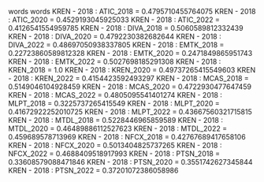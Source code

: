 words
words
KREN - 2018 : ATIC_2018 = 0.4795710455764075
KREN - 2018 : ATIC_2020 = 0.4529193045925033
KREN - 2018 : ATIC_2022 = 0.4126541554959785
KREN - 2018 : DIVA_2018 = 0.5060589812332439
KREN - 2018 : DIVA_2020 = 0.4792230382682644
KREN - 2018 : DIVA_2022 = 0.48697050938337805
KREN - 2018 : EMTK_2018 = 0.22723860589812328
KREN - 2018 : EMTK_2020 = 0.2471849865951743
KREN - 2018 : EMTK_2022 = 0.5027698185291308
KREN - 2018 : KREN_2018 = 1.0
KREN - 2018 : KREN_2020 = 0.49737265415549603
KREN - 2018 : KREN_2022 = 0.4154423592493297
KREN - 2018 : MCAS_2018 = 0.5149046104928459
KREN - 2018 : MCAS_2020 = 0.4722930477647459
KREN - 2018 : MCAS_2022 = 0.4805095541401274
KREN - 2018 : MLPT_2018 = 0.3225737265415549
KREN - 2018 : MLPT_2020 = 0.41672922252010725
KREN - 2018 : MLPT_2022 = 0.43667560321715815
KREN - 2018 : MTDL_2018 = 0.5228446965859589
KREN - 2018 : MTDL_2020 = 0.46489886112527623
KREN - 2018 : MTDL_2022 = 0.459689578713969
KREN - 2018 : NFCX_2018 = 0.42767689417658106
KREN - 2018 : NFCX_2020 = 0.5013404825737265
KREN - 2018 : NFCX_2022 = 0.4688409518917993
KREN - 2018 : PTSN_2018 = 0.33608579088471846
KREN - 2018 : PTSN_2020 = 0.3551742627345844
KREN - 2018 : PTSN_2022 = 0.37201072386058986
